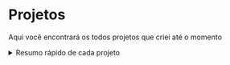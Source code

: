# Projetos

Aqui você encontrará os todos projetos que criei até o momento

<details>
<summary>Resumo rápido de cada projeto</summary>
<br>
  <ul>
    <li><strong>Cadastro de Pessoas e suas Habilidades:</strong> Crie uma lista de pessoas com suas habilidades;</li>
    <li><strong>Calculadora:</strong> Realize cálculos aritméticos graficamente;</li>
    <li><strong>Click Service:</strong> Landing Page sobre uma empresa alimentícia;</li>
    <li><strong>Escalar Jogadores:</strong> Realize a remoção e inserção de jogadores;</li>
    <li><strong>Helping Hands:</strong> Landing Page com simulação de cadastro;</li>
    <li><strong>InfoNiver:</strong> Informe sua data de nascimento e surpreenda-se;</li>
    <li><strong>Jogo da Forca:</strong> Adivinhe a palavra antes de ser enforcado;</li>
    <li><strong>Jogo da Velha:</strong> Jogue o clássico contra seu amigo numa interface aconchegante;</li>
    <li><strong>Sistema de Vagas de Emprego:</strong> Uma simulação de cadastro de vagas;</li>
    <li><strong>WebAnnotation:</strong> Crie suas anotações privadas e permanentes;</li>
    <li><strong>PesquisaPais:</strong> Descubra informações de qualquer país do mundo;</li>
  </ul>
</details>
